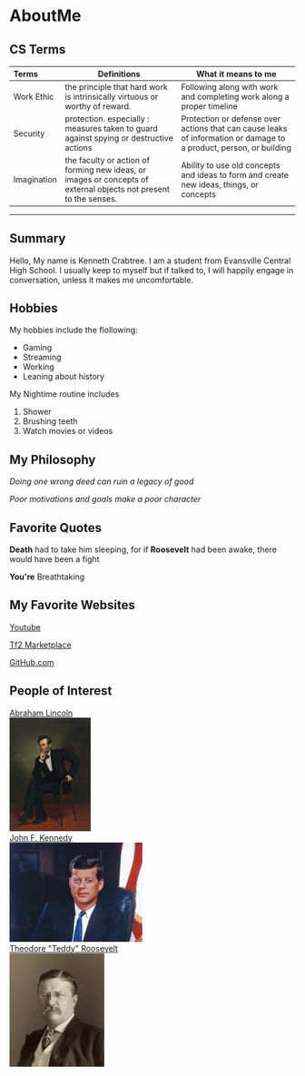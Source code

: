 # AboutMe
## CS Terms


| Terms | Definitions | What it means to me |
|:-|----|---|
| Work Ethic | the principle that hard work is intrinsically virtuous or worthy of reward. | Following along with work and completing work along a proper timeline |
| Security | protection. especially : measures taken to guard against spying or destructive actions | Protection or defense over actions that can cause leaks of information or damage to a product, person, or building |
| Imagination | the faculty or action of forming new ideas, or images or concepts of external objects not present to the senses. | Ability to use old concepts and ideas to form and create new ideas, things, or concepts |
---

## Summary
Hello, My name is Kenneth Crabtree. I am a student from Evansville Central High School. I usually keep to myself but if talked to, I will happily engage in conversation, unless it makes me uncomfortable. 

Hobbies
-
My hobbies include the flollowing:
- Gaming
- Streaming
- Working
- Leaning about history

My Nightime routine includes
 
1. Shower
2. Brushing teeth
3. Watch movies or videos

## My Philosophy
*Doing one wrong deed can ruin a legacy of good*

_Poor motivations and goals make a poor character_ 

## Favorite Quotes

**Death** had to take him sleeping, for if **Roosevelt** had been awake, there would have been a fight

**You're** Breathtaking

## My Favorite Websites
[Youtube](https://www.youtube.com/)

[Tf2 Marketplace](https://marketplace.tf/)

[GitHub.com](https://github.com/)

## People of Interest
[Abraham Lincoln][1]<br>
<img src="https://github.com/An-Interesting-Turtle/AboutMe/blob/b733b6bcb04483f85358df86aada4ace8aa12bba/Lincoln.jpeg" height="200px"></kbd><br>
[John F. Kennedy][2]<br>
<img src="https://github.com/An-Interesting-Turtle/AboutMe/blob/8c1954cf619d8db6674f757b90a5203713c675cb/JFK.jpeg" height="175px"></kbd><br>
[Theodore "Teddy" Roosevelt][3]<br>
<img src="https://github.com/An-Interesting-Turtle/AboutMe/blob/6e9ef5ca41b77e703286372513cd555508045d3b/Theodore%20Teddy%20Roosevelt.jpeg" height="200px"></kbd><br>

[1]:https://www.britannica.com/biography/Abraham-Lincoln

[2]:https://www.britannica.com/biography/John-F-Kennedy

[3]:https://www.britannica.com/biography/Theodore-Roosevelt
